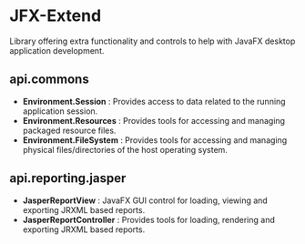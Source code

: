 # JFX-Extend
Library offering extra functionality and controls to help with JavaFX desktop application development.

## api.commons
- **Environment.Session** : Provides access to data related to the running application session.
- **Environment.Resources** : Provides tools for accessing and managing packaged resource files.
- **Environment.FileSystem** : Provides tools for accessing and managing physical files/directories of the host operating system.

## api.reporting.jasper
- **JasperReportView** : JavaFX GUI control for loading, viewing and exporting JRXML based reports.
- **JasperReportController** : Provides tools for loading, rendering and exporting JRXML based reports.